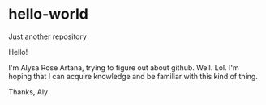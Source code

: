 # hello-world
Just another repository

Hello!

I'm Alysa Rose Artana, trying to figure out about github. Well. Lol. 
I'm hoping that I can acquire knowledge and be familiar with this kind of thing.

Thanks,
Aly
